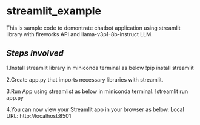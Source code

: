 # streamlit_example

This is sample code to demontrate chatbot application using  streamlit library with fireworks API and llama-v3p1-8b-instruct LLM.

## ***Steps involved***

1.Install streamlit library in miniconda terminal as below
   !pip install streamlit
   
2.Create app.py that imports necessary libraries with streamlit.

3.Run App using streamlist as below in miniconda terminal.
  !streamlit run app.py
  
4.You can now view your Streamlit app in your browser as below.
  Local URL: http://localhost:8501

